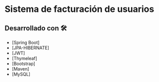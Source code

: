 # Sistema de facturación de usuarios

## Desarrollado con 🛠️

* [Spring Boot]
* [JPA-HIBERNATE]
* [JWT]
* [Thymeleaf]
* [Bootstrap]
* [Maven]
* [MySQL]
